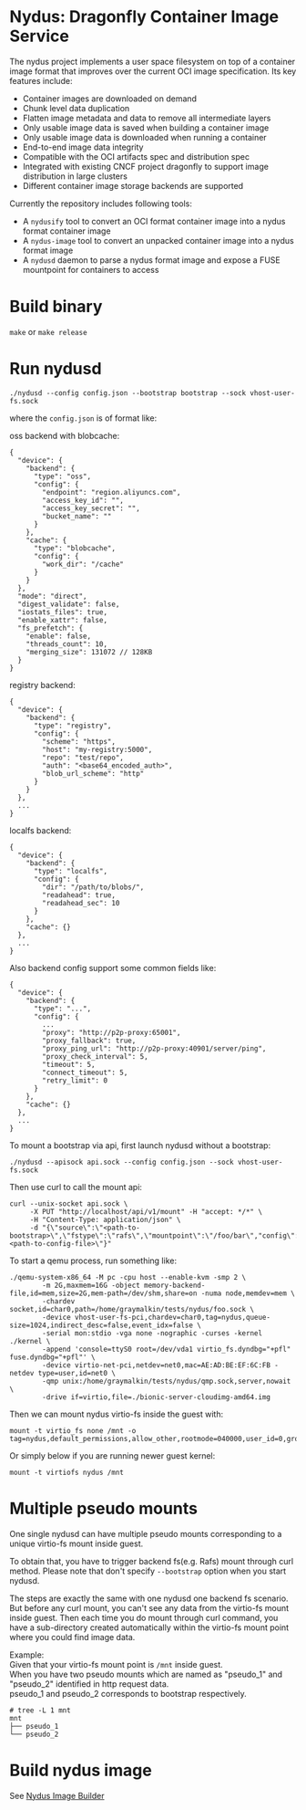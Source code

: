 # Nydus: Dragonfly Container Image Service

The nydus project implements a user space filesystem on top of
a container image format that improves over the current OCI image
specification. Its key features include:

* Container images are downloaded on demand
* Chunk level data duplication
* Flatten image metadata and data to remove all intermediate layers
* Only usable image data is saved when building a container image
* Only usable image data is downloaded when running a container
* End-to-end image data integrity
* Compatible with the OCI artifacts spec and distribution spec
* Integrated with existing CNCF project dragonfly to support image distribution in large clusters
* Different container image storage backends are supported

Currently the repository includes following tools:

* A `nydusify` tool to convert an OCI format container image into a nydus format container image
* A `nydus-image` tool to convert an unpacked container image into a nydus format image
* A `nydusd` daemon to parse a nydus format image and expose a FUSE mountpoint for containers to access

# Build binary

`make` or `make release`

# Run nydusd

```
./nydusd --config config.json --bootstrap bootstrap --sock vhost-user-fs.sock
```

where the `config.json` is of format like:

oss backend with blobcache:
```
{
  "device": {
    "backend": {
      "type": "oss",
      "config": {
        "endpoint": "region.aliyuncs.com",
        "access_key_id": "",
        "access_key_secret": "",
        "bucket_name": ""
      }
    },
    "cache": {
      "type": "blobcache",
      "config": {
        "work_dir": "/cache"
      }
    }
  },
  "mode": "direct",
  "digest_validate": false,
  "iostats_files": true,
  "enable_xattr": false,
  "fs_prefetch": {
    "enable": false,
    "threads_count": 10,
    "merging_size": 131072 // 128KB
  }
}
```

registry backend:
```
{
  "device": {
    "backend": {
      "type": "registry",
      "config": {
        "scheme": "https",
        "host": "my-registry:5000",
        "repo": "test/repo",
        "auth": "<base64_encoded_auth>",
        "blob_url_scheme": "http"
      }
    }
  },
  ...
}
```

localfs backend:
```
{
  "device": {
    "backend": {
      "type": "localfs",
      "config": {
        "dir": "/path/to/blobs/",
        "readahead": true,
        "readahead_sec": 10
      }
    },
    "cache": {}
  },
  ...
}
```

Also backend config support some common fields like:

```
{
  "device": {
    "backend": {
      "type": "...",
      "config": {
        ...
        "proxy": "http://p2p-proxy:65001",
        "proxy_fallback": true,
        "proxy_ping_url": "http://p2p-proxy:40901/server/ping",
        "proxy_check_interval": 5,
        "timeout": 5,
        "connect_timeout": 5,
        "retry_limit": 0
      }
    },
    "cache": {}
  },
  ...
}
```

To mount a bootstrap via api, first launch nydusd without a bootstrap:
```
./nydusd --apisock api.sock --config config.json --sock vhost-user-fs.sock
```

Then use curl to call the mount api:
```
curl --unix-socket api.sock \
     -X PUT "http://localhost/api/v1/mount" -H "accept: */*" \
     -H "Content-Type: application/json" \
     -d "{\"source\":\"<path-to-bootstrap>\",\"fstype\":\"rafs\",\"mountpoint\":\"/foo/bar\","config\":\"<path-to-config-file>\"}"
```

To start a qemu process, run something like:
```
./qemu-system-x86_64 -M pc -cpu host --enable-kvm -smp 2 \
        -m 2G,maxmem=16G -object memory-backend-file,id=mem,size=2G,mem-path=/dev/shm,share=on -numa node,memdev=mem \
        -chardev socket,id=char0,path=/home/graymalkin/tests/nydus/foo.sock \
        -device vhost-user-fs-pci,chardev=char0,tag=nydus,queue-size=1024,indirect_desc=false,event_idx=false \
        -serial mon:stdio -vga none -nographic -curses -kernel ./kernel \
        -append 'console=ttyS0 root=/dev/vda1 virtio_fs.dyndbg="+pfl" fuse.dyndbg="+pfl"' \
        -device virtio-net-pci,netdev=net0,mac=AE:AD:BE:EF:6C:FB -netdev type=user,id=net0 \
        -qmp unix:/home/graymalkin/tests/nydus/qmp.sock,server,nowait \
        -drive if=virtio,file=./bionic-server-cloudimg-amd64.img
```

Then we can mount nydus virtio-fs inside the guest with:
```
mount -t virtio_fs none /mnt -o tag=nydus,default_permissions,allow_other,rootmode=040000,user_id=0,group_id=0,nodev
```
Or simply below if you are running newer guest kernel:
```
mount -t virtiofs nydus /mnt
```

# Multiple pseudo mounts
One single nydusd can have multiple pseudo mounts corresponding to a unique virtio-fs mount inside guest.

To obtain that, you have to trigger backend fs(e.g. Rafs) mount through curl method. Please note that don't specify
`--bootstrap` option when you start nydusd.

The steps are exactly the same with one nydusd one backend fs scenario. But before any curl mount, you can't see
any data from the virtio-fs mount inside guest.
Then each time you do mount through curl command, you have a sub-directory created automatically within the virtio-fs mount point where you could find image data.

Example:<br>
Given that your virtio-fs mount point is `/mnt` inside guest.<br>
When you have two pseudo mounts which are named as "pseudo_1" and "pseudo_2" identified in http request data.<br>
pseudo_1 and pseudo_2 corresponds to bootstrap respectively.
```
# tree -L 1 mnt
mnt
├── pseudo_1
└── pseudo_2
```

# Build nydus image

See [Nydus Image Builder](./docs/image-builder.md) 
